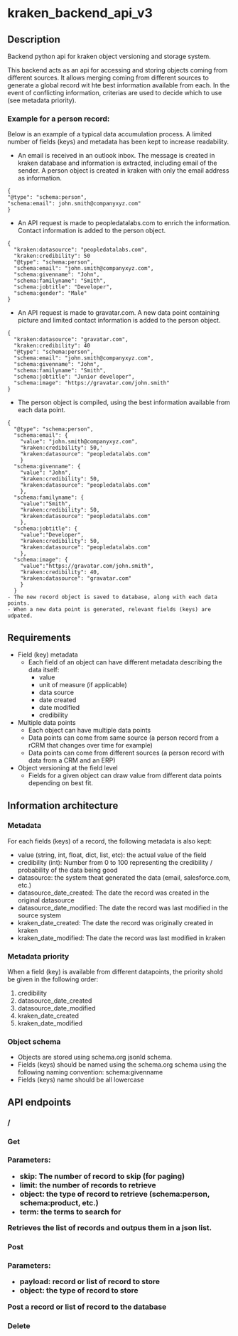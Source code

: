 # kraken_backend_api_v3

## Description
Backend python api for kraken object versioning and storage system.

This backend acts as an api for accessing and storing objects coming from different sources. It allows merging coming from different sources to generate a global record wit hte best information available from each. In the event of conflicting information, criterias are used to decide which to use (see metadata priority). 

### Example for a person record:

Below is an example of a typical data accumulation process. A limited number of fields (keys) and metadata has been kept to increase readability.

- An email is received in an outlook inbox. The message is created in kraken database and information is extracted, including email of the sender. A person object is created in kraken with only the email address as information.
```
{ 
"@type": "schema:person", 
"schema:email": john.smith@companyxyz.com"
}
```
- An API request is made to peopledatalabs.com to enrich the information. Contact information is added to the person object.
```
{ 
  "kraken:datasource": "peopledatalabs.com",
  "kraken:credibility": 50
  "@type": "schema:person", 
  "schema:email": "john.smith@companyxyz.com",
  "schema:givenname": "John",
  "schema:familyname": "Smith",
  "schema:jobtitle": "Developer",
  "schema:gender": "Male"
}
```

- An API request is made to gravatar.com. A new data point containing picture and limited contact information is added to the person object.
```
{ 
  "kraken:datasource": "gravatar.com",
  "kraken:credibility": 40
  "@type": "schema:person", 
  "schema:email": "john.smith@companyxyz.com",
  "schema:givenname": "John",
  "schema:familyname": "Smith",
  "schema:jobtitle": "Junior developer",
  "schema:image": "https://gravatar.com/john.smith"
}
```

- The person object is compiled, using the best information available from each data point.
```
{ 
  "@type": "schema:person", 
  "schema:email": {
    "value": "john.smith@companyxyz.com",
    "kraken:credibility": 50,'
    "kraken:datasource": "peopledatalabs.com"
    }
  "schema:givenname": {
    "value": "John",
    "kraken:credibility": 50,
    "kraken:datasource": "peopledatalabs.com"
    },
  "schema:familyname": {
    "value":"Smith",
    "kraken:credibility": 50,
    "kraken:datasource": "peopledatalabs.com"
    },
  "schema:jobtitle": {
    "value":"Developer",
    "kraken:credibility": 50,
    "kraken:datasource": "peopledatalabs.com"
    },
  "schema:image": {
    "value":"https://gravatar.com/john.smith",
    "kraken:credibility": 40,
    "kraken:datasource": "gravatar.com"
    }
  }
- The new record object is saved to database, along with each data points.
- When a new data point is generated, relevant fields (keys) are udpated.
```





## Requirements

- Field (key) metadata
  - Each field of an object can have different metadata describing the data itself:
    - value
    - unit of measure (if applicable)
    - data source
    - date created 
    - date modified
    - credibility
- Multiple data points
  - Each object can have multiple data points 
  - Data points can come from same source (a person record from a rCRM that changes over time for example)
  - Data points can come from different sources (a person record with data from a CRM and an ERP)
- Object versioning at the field level
  - Fields for a given object can draw value from different data points depending on best fit.


## Information architecture

### Metadata
For each fields (keys) of a record, the following metadata is also kept:
- value (string, int, float, dict, list, etc): the actual value of the field 
- credibility (int): Number from 0 to 100 representing the credibility / probability of the data being good
- datasource: the system theat generated the data (email, salesforce.com, etc.)
- datasource_date_created: The date the record was created in the original datasource
- datasource_date_modified: The date the record was last modified in the source system
- kraken_date_created: The date the record was originally created in kraken
- kraken_date_modified: The date the record was last modified in kraken

### Metadata priority
When a field (key) is available from different datapoints, the priority shold be given in the following order:
1. credibility
2. datasource_date_created
3. datasource_date_modified
4. kraken_date_created
5. kraken_date_modified

### Object schema
- Objects are stored using schema.org jsonld schema. 
- Fields (keys) should be named using the schema.org schema using the following naming convention: schema:givenname
- Fields (keys) name should be all lowercase


## API endpoints

### /<object>
#### Get
  Parameters:
  - skip: The number of record to skip (for paging)
  - limit: the number of records to retrieve
  - object: the type of record to retrieve (schema:person, schema:product, etc.)
  - term: the terms to search for
  
  Retrieves the list of records and outpus them in a json list.
  
#### Post
  Parameters:
  - payload: record or list of record to store
  - object: the type of record to store
  
  Post a record or list of record to the database
  
#### Delete





